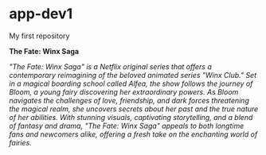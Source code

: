 # app-dev1
My first repository    

**The Fate: Winx Saga**


*"The Fate: Winx Saga" is a Netflix original series that offers a contemporary reimagining of the beloved animated series "Winx Club." Set in a magical boarding school called Alfea, the show follows the journey of Bloom, a young fairy discovering her extraordinary powers. As Bloom navigates the challenges of love, friendship, and dark forces threatening the magical realm, she uncovers secrets about her past and the true nature of her abilities. With stunning visuals, captivating storytelling, and a blend of fantasy and drama, "The Fate: Winx Saga" appeals to both longtime fans and newcomers alike, offering a fresh take on the enchanting world of fairies.*
